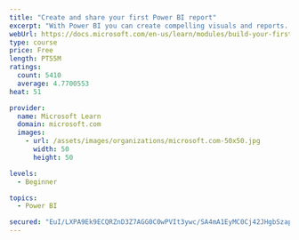 ```yaml
---
title: "Create and share your first Power BI report"
excerpt: "With Power BI you can create compelling visuals and reports. In this module you learn how to use Power BI Desktop to connect to data, build visuals, and create a report that you can share with others in your organization. Then you learn how to publish the report to the Power BI service, and let others see your insights and benefit from your work."
webUrl: https://docs.microsoft.com/en-us/learn/modules/build-your-first-power-bi-report/
type: course
price: Free
length: PT55M
ratings:
  count: 5410
  average: 4.7700553
heat: 51

provider:
  name: Microsoft Learn
  domain: microsoft.com
  images:
    - url: /assets/images/organizations/microsoft.com-50x50.jpg
      width: 50
      height: 50

levels:
  - Beginner

topics:
  - Power BI

secured: "EuI/LXPA9Ek9ECQRZnD3Z7AGG0C0wPVIt3ywc/SA4mA1EyMC0Cj42JHgbSzap7NA9Gal3hiAKNF4l2T3dvvdSW0i0piVG3sHi5WPQ3ONCswx2dwdP9aDXmDhyGnFFfIvrdkq0NNmfZ9jn/BY+r3sKARaL9HMwH9PVFKj/SRS/8CD24yAWfyCG2gh/25nPkKXq8KxgR7LZQAM0fxWdngmJYVurukMzqC/7Zh3PfbVuW7iKMSj2cbsH2SNHcvUhtz+zlvjVbPhWCE92QvGhgQmoCyXXh6CC6aug8TzyUIXANN/Iu9sDHris02fN5+RAs3nsrjGgqfKyf29mx0A4y7/dxCT1sFMrWMuEnZljAVb0RU7FSTxQqK/T6ZzZu9Al+VDmPTjvyo9HPX58WiAacdu1Q==;ZoKOswEb77KBAHyldPvenw=="
---
```


